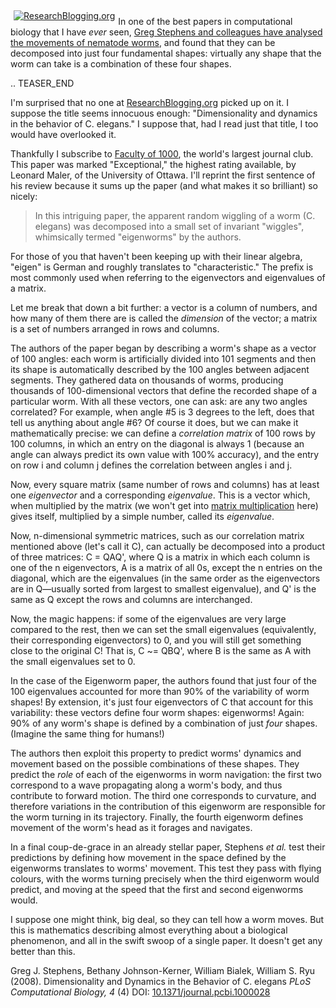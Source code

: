 <!--
.. title: Eigenworms
.. slug: eigenworms
.. date: 2008-10-02 14:12:00
.. tags: 
.. category: 
.. link: 
.. description: 
.. type: text
.. has_math: no
.. status: published
.. wp-status: publish
-->

<html><body><span style="float:left;padding:5px;"><a href="http://www.researchblogging.org"><img src="http://www.researchblogging.org/public/citation_icons/rb2_large_gray.png" alt="ResearchBlogging.org"></a></span>

In one of the best papers in computational biology that I have <em>ever</em> seen, <a href="http://www.ploscompbiol.org/article/info:doi/10.1371/journal.pcbi.1000028">Greg Stephens and colleagues have analysed the movements of nematode worms</a>, and found that they can be decomposed into just four fundamental shapes: virtually any shape that the worm can take is a combination of these four shapes.

.. TEASER_END

I'm surprised that no one at <a href="http://www.researchblogging.org">ResearchBlogging.org</a> picked up on it. I suppose the title seems innocuous enough: "Dimensionality and dynamics in the behavior of C. elegans." I suppose that, had I read just that title, I too would have overlooked it.

Thankfully I subscribe to <a href="http://www.f1000biology.com/browse/">Faculty of 1000</a>, the world's largest journal club. This paper was marked "Exceptional," the highest rating available, by Leonard Maler, of the University of Ottawa. I'll reprint the first sentence of his review because it sums up the paper (and what makes it so brilliant) so nicely:
<blockquote>In this intriguing paper, the apparent random wiggling of a worm (C. elegans) was decomposed into a small set of invariant "wiggles", whimsically termed "eigenworms" by the authors.</blockquote>
<!--more-->

For those of you that haven't been keeping up with their linear algebra, "eigen" is German and roughly translates to "characteristic." The prefix is most commonly used when referring to the eigenvectors and eigenvalues of a matrix.

Let me break that down a bit further: a vector is a column of numbers, and how many of them there are is called the <em>dimension</em> of the vector; a matrix is a set of numbers arranged in rows and columns.

The authors of the paper began by describing a worm's shape as a vector of 100 angles: each worm is artificially divided into 101 segments and then its shape is automatically described by the 100 angles between adjacent segments. They gathered data on thousands of worms, producing thousands of 100-dimensional vectors that define the recorded shape of a particular worm. With all these vectors, one can ask: are any two angles correlated? For example, when angle #5 is 3 degrees to the left, does that tell us anything about angle #6? Of course it does, but we can make it mathematically precise: we can define a <em>correlation matrix</em> of 100 rows by 100 columns, in which an entry on the diagonal is always 1 (because an angle can always predict its own value with 100% accuracy), and the entry on row i and column j defines the correlation between angles i and j.

Now, every square matrix (same number of rows and columns) has at least one <em>eigenvector</em> and a corresponding <em>eigenvalue</em>. This is a vector which, when multiplied by the matrix (we won't get into <a href="http://en.wikipedia.org/wiki/Matrix_multiplication">matrix multiplication</a> here) gives itself, multiplied by a simple number, called its <em>eigenvalue</em>.

Now, n-dimensional symmetric matrices, such as our correlation matrix mentioned above (let's call it C), can actually be decomposed into a product of three matrices: C = QAQ', where Q is a matrix in which each column is one of the n eigenvectors, A is a matrix of all 0s, except the n entries on the diagonal, which are the eigenvalues (in the same order as the eigenvectors are in Q—usually sorted from largest to smallest eigenvalue), and Q' is the same as Q except the rows and columns are interchanged.

Now, the magic happens: if some of the eigenvalues are very large compared to the rest, then we can set the small eigenvalues (equivalently, their corresponding eigenvectors) to 0, and you will still get something close to the original C! That is, C ~= QBQ', where B is the same as A with the small eigenvalues set to 0.

In the case of the Eigenworm paper, the authors found that just four of the 100 eigenvalues accounted for more than 90% of the variability of worm shapes! By extension, it's just four eigenvectors of C that account for this variability: these vectors define four worm shapes: eigenworms! Again: 90% of any worm's shape is defined by a combination of just <em>four</em> shapes. (Imagine the same thing for humans!)

The authors then exploit this property to predict worms' dynamics and movement based on the possible combinations of these shapes. They predict the <em>role</em> of each of the eigenworms in worm navigation: the first two correspond to a wave propagating along a worm's body, and thus contribute to forward motion. The third one corresponds to curvature, and therefore variations in the contribution of this eigenworm are responsible for the worm turning in its trajectory. Finally, the fourth eigenworm defines movement of the worm's head as it forages and navigates.

In a final coup-de-grace in an already stellar paper, Stephens <em>et al.</em> test their predictions by defining how movement in the space defined by the eigenworms translates to worms' movement. This test they pass with flying colours, with the worms turning precisely when the third eigenworm would predict, and moving at the speed that the first and second eigenworms would.

I suppose one might think, big deal, so they can tell how a worm moves. But this is mathematics describing almost everything about a biological phenomenon, and all in the swift swoop of a single paper. It doesn't get any better than this.

<span class="Z3988" title="ctx_ver=Z39.88-2004&amp;rft_val_fmt=info%3Aofi%2Ffmt%3Akev%3Amtx%3Ajournal&amp;rft.jtitle=PLoS+Computational+Biology&amp;rft.id=info%3ADOI%2F10.1371%2Fjournal.pcbi.1000028&amp;rft.atitle=Dimensionality+and+Dynamics+in+the+Behavior+of+C.+elegans&amp;rft.date=2008&amp;rft.volume=4&amp;rft.issue=4&amp;rft.spage=0&amp;rft.epage=0&amp;rft.artnum=http%3A%2F%2Fdx.plos.org%2F10.1371%2Fjournal.pcbi.1000028&amp;rft.au=Greg+J.+Stephens&amp;rft.au=Bethany+Johnson-Kerner&amp;rft.au=William+Bialek&amp;rft.au=William+S.+Ryu&amp;bpr3.included=1&amp;bpr3.tags=Biology%2CMathematics%2CBioinformatics%2C+Applied+Mathematics%2C+Computational+Biology">Greg J. Stephens, Bethany Johnson-Kerner, William Bialek, William S. Ryu (2008). Dimensionality and Dynamics in the Behavior of C. elegans <span style="font-style:italic;">PLoS Computational Biology, 4</span> (4) DOI: <a rev="review" href="http://dx.doi.org/10.1371/journal.pcbi.1000028">10.1371/journal.pcbi.1000028</a></span></body></html>
